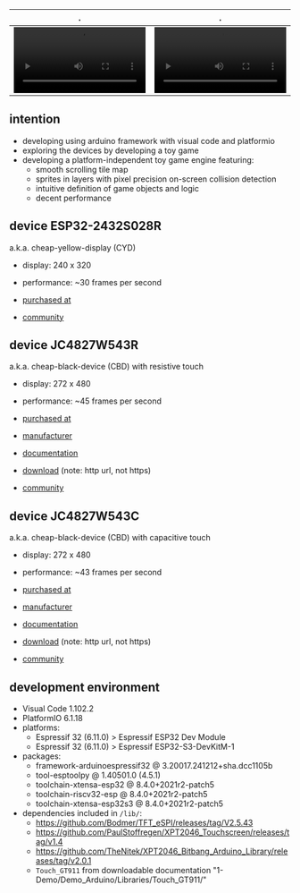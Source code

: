 | .                                                                                                                                                      | .                                                                                                                                                      |
| ------------------------------------------------------------------------------------------------------------------------------------------------------ | ------------------------------------------------------------------------------------------------------------------------------------------------------ |
| <video width="100%" height="100%" controls src="https://github.com/calint/platformio-bam/assets/1920811/51fba3c0-08a6-4c6c-8f55-ef64c6cfcafe"></video> | <video width="100%" height="100%" controls src="https://github.com/calint/platformio-bam/assets/1920811/c6bc8561-14d7-4e2f-bc48-a28126c2fc9c"></video> |

## intention
* developing using arduino framework with visual code and platformio
* exploring the devices by developing a toy game
* developing a platform-independent toy game engine featuring:
  - smooth scrolling tile map
  - sprites in layers with pixel precision on-screen collision detection
  - intuitive definition of game objects and logic
  - decent performance

## device ESP32-2432S028R

a.k.a. cheap-yellow-display (CYD)

* display: 240 x 320
* performance: ~30 frames per second

* [purchased at](https://www.aliexpress.com/item/1005004502250619.html)
* [community](https://github.com/witnessmenow/ESP32-Cheap-Yellow-Display)

## device JC4827W543R

a.k.a. cheap-black-device (CBD) with resistive touch

* display: 272 x 480
* performance: ~45 frames per second

* [purchased at](https://www.aliexpress.com/item/1005006729377800.html)
* [manufacturer](https://www.guition.com)
* [documentation](https://github.com/lsdlsd88/JC4827W543)
* [download](http://pan.jczn1688.com/s/zyojx8) (note: http url, not https)
* [community](https://discord.com/channels/630078152038809611/1199730744424153109)

## device JC4827W543C

a.k.a. cheap-black-device (CBD) with capacitive touch

* display: 272 x 480
* performance: ~43 frames per second

* [purchased at](https://www.aliexpress.com/item/1005006729377800.html)
* [manufacturer](https://www.guition.com)
* [documentation](https://github.com/lsdlsd88/JC4827W543)
* [download](http://pan.jczn1688.com/s/zyojx8) (note: http url, not https)
* [community](https://discord.com/channels/630078152038809611/1199730744424153109)

## development environment
* Visual Code 1.102.2
* PlatformIO 6.1.18
* platforms:
  - Espressif 32 (6.11.0) > Espressif ESP32 Dev Module
  - Espressif 32 (6.11.0) > Espressif ESP32-S3-DevKitM-1
* packages:
  - framework-arduinoespressif32 @ 3.20017.241212+sha.dcc1105b 
  - tool-esptoolpy @ 1.40501.0 (4.5.1) 
  - toolchain-xtensa-esp32 @ 8.4.0+2021r2-patch5
  - toolchain-riscv32-esp @ 8.4.0+2021r2-patch5 
  - toolchain-xtensa-esp32s3 @ 8.4.0+2021r2-patch5
* dependencies included in `/lib/`:
  - https://github.com/Bodmer/TFT_eSPI/releases/tag/V2.5.43
  - https://github.com/PaulStoffregen/XPT2046_Touchscreen/releases/tag/v1.4
  - https://github.com/TheNitek/XPT2046_Bitbang_Arduino_Library/releases/tag/v2.0.1
  - `Touch_GT911` from downloadable documentation "1-Demo/Demo_Arduino/Libraries/Touch_GT911/"
